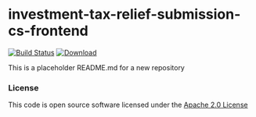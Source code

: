# investment-tax-relief-submission-cs-frontend

[![Build Status](https://travis-ci.org/hmrc/investment-tax-relief-submission-cs-frontend.svg)](https://travis-ci.org/hmrc/investment-tax-relief-submission-cs-frontend) [ ![Download](https://api.bintray.com/packages/hmrc/releases/investment-tax-relief-submission-cs-frontend/images/download.svg) ](https://bintray.com/hmrc/releases/investment-tax-relief-submission-cs-frontend/_latestVersion)

This is a placeholder README.md for a new repository

### License

This code is open source software licensed under the [Apache 2.0 License]("http://www.apache.org/licenses/LICENSE-2.0.html")